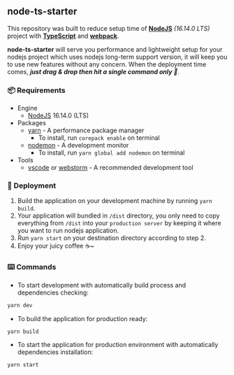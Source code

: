 ## node-ts-starter
This repository was built to reduce setup time of **[NodeJS](https://nodejs.org/en/)** *(16.14.0 LTS)* project
with **[TypeScript](https://www.typescriptlang.org/)** and **[webpack](https://webpack.js.org/)**.

**node-ts-starter** will serve you performance and lightweight setup for your nodejs project
which uses nodejs long-term support version, it will keep you to use new features without any concern. When the deployment time comes, ***just drag & drop then hit a single command only 🚀***.

### 📦 Requirements

- Engine
  - [NodeJS](https://nodejs.org/) 16.14.0 (LTS)
- Packages
  - [yarn](https://yarnpkg.com/) - A performance package manager
    - To install, run `corepack enable` on terminal
  - [nodemon](https://nodemon.io/) - A development monitor
    - To install, run `yarn global add nodemon` on terminal
- Tools
  - [vscode](https://code.visualstudio.com/) or [webstorm](https://www.jetbrains.com/webstorm/) - A recommended development tool 

### 🚀 Deployment

1. Build the application on your development machine by running `yarn build`.
2. Your application will bundled in `/dist` directory, you only need to copy everything from `/dist` into your `production server` by keeping it where you want to run nodejs application.
3. Run `yarn start` on your destination directory according to step 2.
4. Enjoy your juicy coffee ☕~

### ⌨️ Commands

- To start development with automatically build process and dependencies checking:  
```bash
yarn dev
```

- To build the application for production ready:
```bash
yarn build
```

- To start the application for production environment with automatically dependencies installation:
```bash
yarn start
```
